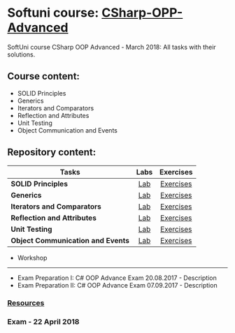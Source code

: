 # Softuni course: [CSharp-OPP-Advanced](https://softuni.bg/trainings/1843/csharp-oop-advanced-march-2018#lesson-7720)
SoftUni course CSharp OOP Advanced - March 2018: All tasks with their solutions.

## Course content:
- SOLID Principles
- Generics
- Iterators and Comparators
- Reflection and Attributes
- Unit Testing
- Object Communication and Events

## Repository content:
Tasks								| Labs																														| Exercises																																	
------------------------------------|:-------------------------------------------------------------------------------------------------------------------------:|:----------------:
**SOLID Principles**                |[Lab](https://github.com/dobroslav-atanasov/CSharp-OOP-Advanced/tree/master/01.SOLID-Lab)									|[Exercises](https://github.com/dobroslav-atanasov/CSharp-OOP-Advanced/tree/master/02.SOLID-Exercises)
**Generics**                        |[Lab](https://github.com/dobroslav-atanasov/CSharp-OOP-Advanced/tree/master/03.Generics-Lab)								|[Exercises](https://github.com/dobroslav-atanasov/CSharp-OOP-Advanced/tree/master/04.Generics-Exercises)
**Iterators and Comparators**       |[Lab](https://github.com/dobroslav-atanasov/CSharp-OOP-Advanced/tree/master/05.IteratorsAndComparators-Lab)				|[Exercises]()
**Reflection and Attributes**       |[Lab]()									|[Exercises]()
**Unit Testing**                    |[Lab]()									|[Exercises]()
**Object Communication and Events**	|[Lab]()									|[Exercises]()

- Workshop
***

- Exam Preparation I: C# OOP Advance Exam 20.08.2017 - Description
- Exam Preparation II: C# OOP Advance Exam 07.09.2017 - Description

### [Resources](https://github.com/dobroslav-atanasov/CSharp-OOP-Advanced/tree/master/Resources)

### Exam - 22 April 2018
